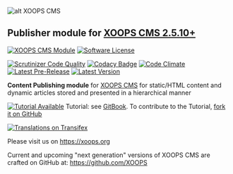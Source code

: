 ![alt XOOPS CMS](https://xoops.org/images/logoXoopsPhp81.png)
## Publisher module for [XOOPS CMS 2.5.10+](https://xoops.org)
[![XOOPS CMS Module](https://img.shields.io/badge/XOOPS%20CMS-Module-blue.svg)](https://xoops.org)
[![Software License](https://img.shields.io/badge/license-GPL-brightgreen.svg?style=flat)](https://www.gnu.org/licenses/gpl-2.0.html)

[![Scrutinizer Code Quality](https://img.shields.io/scrutinizer/g/mambax7/publisher.svg?style=flat)](https://scrutinizer-ci.com/g/mambax7/publisher/?branch=master)
[![Codacy Badge](https://api.codacy.com/project/badge/grade/2d27c0023ee54f0b9ba2b5d17a68b2a5)](https://www.codacy.com/app/mambax7/publisher)
[![Code Climate](https://img.shields.io/codeclimate/github/mambax7/publisher.svg?style=flat)](https://codeclimate.com/github/mambax7/publisher)
[![Latest Pre-Release](https://img.shields.io/github/tag/XoopsModules25x/publisher.svg?style=flat)](https://github.com/XoopsModules25x/publisher/tags/)
[![Latest Version](https://img.shields.io/github/release/XoopsModules25x/publisher.svg?style=flat)](https://github.com/XoopsModules25x/publisher/releases/)

**Content Publishing module** for [XOOPS CMS](https://xoops.org) for static/HTML content and dynamic articles stored and presented in a hierarchical manner

[![Tutorial Available](https://xoops.org/images/tutorial-available-blue.svg)](https://xoops.gitbook.io/publisher-tutorial/) Tutorial: see [GitBook](https://xoops.gitbook.io/publisher-tutorial/).
To contribute to the Tutorial, [fork it on GitHub](https://github.com/XoopsDocs/publisher-tutorial)

[![Translations on Transifex](https://xoops.org/images/translations-transifex-blue.svg)](https://www.transifex.com/xoops)

Please visit us on https://xoops.org

Current and upcoming "next generation" versions of XOOPS CMS are crafted on GitHub at: https://github.com/XOOPS
